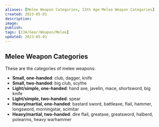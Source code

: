 ```yaml
---
aliases: [Melee Weapon Categories, 13th Age Melee Weapon Categories]
created: 2023-05-01
description: 
image: 
publish: 
tags: [13A/Gear/Weapon/Melee]
updated: 2023-05-01
---
```


## Melee Weapon Categories

These are the categories of melee weapons:

-   **Small, one-handed**: club, dagger, knife 
-   **Small, two-handed**: big club, scythe
-   **Light/simple, one-handed**: hand axe, javelin, mace, shortsword, big knife
-   **Light/simple, two-handed**: spear
-   **Heavy/martial, one-handed**: bastard sword, battleaxe, flail, hammer, longsword, morningstar, scimitar
-   **Heavy/martial, two-handed**: dire flail, greataxe, greatsword, halberd, polearms, heavy warhammer